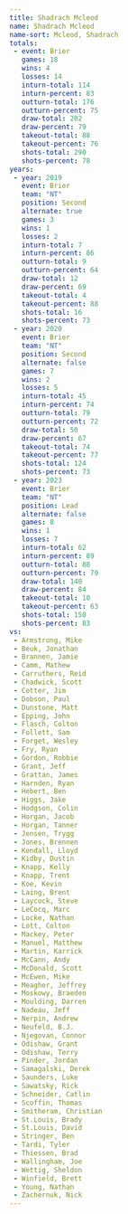 ```yaml
---
title: Shadrach Mcleod
name: Shadrach Mcleod
name-sort: Mcleod, Shadrach
totals:
 - event: Brier
   games: 18
   wins: 4
   losses: 14
   inturn-total: 114
   inturn-percent: 83
   outturn-total: 176
   outturn-percent: 75
   draw-total: 202
   draw-percent: 79
   takeout-total: 88
   takeout-percent: 76
   shots-total: 290
   shots-percent: 78
years:
 - year: 2019
   event: Brier
   team: "NT"
   position: Second
   alternate: true
   games: 3
   wins: 1
   losses: 2
   inturn-total: 7
   inturn-percent: 86
   outturn-total: 9
   outturn-percent: 64
   draw-total: 12
   draw-percent: 69
   takeout-total: 4
   takeout-percent: 88
   shots-total: 16
   shots-percent: 73
 - year: 2020
   event: Brier
   team: "NT"
   position: Second
   alternate: false
   games: 7
   wins: 2
   losses: 5
   inturn-total: 45
   inturn-percent: 74
   outturn-total: 79
   outturn-percent: 72
   draw-total: 50
   draw-percent: 67
   takeout-total: 74
   takeout-percent: 77
   shots-total: 124
   shots-percent: 73
 - year: 2023
   event: Brier
   team: "NT"
   position: Lead
   alternate: false
   games: 8
   wins: 1
   losses: 7
   inturn-total: 62
   inturn-percent: 89
   outturn-total: 88
   outturn-percent: 79
   draw-total: 140
   draw-percent: 84
   takeout-total: 10
   takeout-percent: 63
   shots-total: 150
   shots-percent: 83
vs:
 - Armstrong, Mike
 - Beuk, Jonathan
 - Brannen, Jamie
 - Camm, Mathew
 - Carruthers, Reid
 - Chadwick, Scott
 - Cotter, Jim
 - Dobson, Paul
 - Dunstone, Matt
 - Epping, John
 - Flasch, Colton
 - Follett, Sam
 - Forget, Wesley
 - Fry, Ryan
 - Gordon, Robbie
 - Grant, Jeff
 - Grattan, James
 - Harnden, Ryan
 - Hebert, Ben
 - Higgs, Jake
 - Hodgson, Colin
 - Horgan, Jacob
 - Horgan, Tanner
 - Jensen, Trygg
 - Jones, Brennen
 - Kendall, Lloyd
 - Kidby, Dustin
 - Knapp, Kelly
 - Knapp, Trent
 - Koe, Kevin
 - Laing, Brent
 - Laycock, Steve
 - LeCocq, Marc
 - Locke, Nathan
 - Lott, Colton
 - Mackey, Peter
 - Manuel, Matthew
 - Martin, Karrick
 - McCann, Andy
 - McDonald, Scott
 - McEwen, Mike
 - Meagher, Jeffrey
 - Moskowy, Braeden
 - Moulding, Darren
 - Nadeau, Jeff
 - Nerpin, Andrew
 - Neufeld, B.J.
 - Njegovan, Connor
 - Odishaw, Grant
 - Odishaw, Terry
 - Pinder, Jordan
 - Samagalski, Derek
 - Saunders, Luke
 - Sawatsky, Rick
 - Schneider, Catlin
 - Scoffin, Thomas
 - Smitheram, Christian
 - St.Louis, Brady
 - St.Louis, David
 - Stringer, Ben
 - Tardi, Tyler
 - Thiessen, Brad
 - Wallingham, Joe
 - Wettig, Sheldon
 - Winfield, Brett
 - Young, Nathan
 - Zachernuk, Nick
---
```

